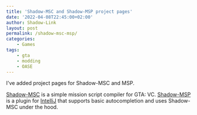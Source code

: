 ```yaml
---
title: 'Shadow-MSC and Shadow-MSP project pages'
date: '2022-04-08T22:45:00+02:00'
author: Shadow-Link
layout: post
permalink: /shadow-msc-msp/
categories:
    - Games
tags:
    - gta
    - modding
    - OASE
---
```


I've added project pages for Shadow-MSC and MSP.

[Shadow-MSC](/tools/shadow-msc) is a simple mission script compiler for GTA: VC.
[Shadow-MSP](/tools/shadow-msp) is a plugin for [IntelliJ](https://www.jetbrains.com/) that supports basic autocompletion and uses Shadow-MSC under the hood. 